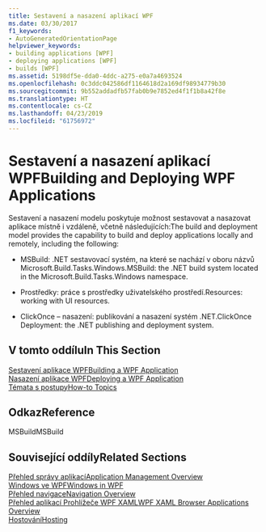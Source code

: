 ```yaml
---
title: Sestavení a nasazení aplikací WPF
ms.date: 03/30/2017
f1_keywords:
- AutoGeneratedOrientationPage
helpviewer_keywords:
- building applications [WPF]
- deploying applications [WPF]
- builds [WPF]
ms.assetid: 5198df5e-dda0-4ddc-a275-e0a7a4693524
ms.openlocfilehash: 0c3ddc042586df1164618d2a169df98934779b30
ms.sourcegitcommit: 9b552addadfb57fab0b9e7852ed4f1f1b8a42f8e
ms.translationtype: HT
ms.contentlocale: cs-CZ
ms.lasthandoff: 04/23/2019
ms.locfileid: "61756972"
---
```

# <a name="building-and-deploying-wpf-applications"></a><span data-ttu-id="93008-102">Sestavení a nasazení aplikací WPF</span><span class="sxs-lookup"><span data-stu-id="93008-102">Building and Deploying WPF Applications</span></span>
<span data-ttu-id="93008-103">Sestavení a nasazení modelu poskytuje možnost sestavovat a nasazovat aplikace místně i vzdáleně, včetně následujících:</span><span class="sxs-lookup"><span data-stu-id="93008-103">The build and deployment model provides the capability to build and deploy applications locally and remotely, including the following:</span></span>  
  
- <span data-ttu-id="93008-104">MSBuild: .NET sestavovací systém, na které se nachází v oboru názvů Microsoft.Build.Tasks.Windows.</span><span class="sxs-lookup"><span data-stu-id="93008-104">MSBuild: the .NET build system located in the Microsoft.Build.Tasks.Windows namespace.</span></span>  
  
- <span data-ttu-id="93008-105">Prostředky: práce s prostředky uživatelského prostředí.</span><span class="sxs-lookup"><span data-stu-id="93008-105">Resources: working with UI resources.</span></span>  
  
- <span data-ttu-id="93008-106">ClickOnce – nasazení: publikování a nasazení systém .NET.</span><span class="sxs-lookup"><span data-stu-id="93008-106">ClickOnce Deployment: the .NET publishing and deployment system.</span></span>  
  
## <a name="in-this-section"></a><span data-ttu-id="93008-107">V tomto oddílu</span><span class="sxs-lookup"><span data-stu-id="93008-107">In This Section</span></span>  
 [<span data-ttu-id="93008-108">Sestavení aplikace WPF</span><span class="sxs-lookup"><span data-stu-id="93008-108">Building a WPF Application</span></span>](building-a-wpf-application-wpf.md)  
 [<span data-ttu-id="93008-109">Nasazení aplikace WPF</span><span class="sxs-lookup"><span data-stu-id="93008-109">Deploying a WPF Application</span></span>](deploying-a-wpf-application-wpf.md)  
 [<span data-ttu-id="93008-110">Témata s postupy</span><span class="sxs-lookup"><span data-stu-id="93008-110">How-to Topics</span></span>](build-and-deploy-how-to-topics.md)  
  
## <a name="reference"></a><span data-ttu-id="93008-111">Odkaz</span><span class="sxs-lookup"><span data-stu-id="93008-111">Reference</span></span>  
 <span data-ttu-id="93008-112">MSBuild</span><span class="sxs-lookup"><span data-stu-id="93008-112">MSBuild</span></span>  
  
## <a name="related-sections"></a><span data-ttu-id="93008-113">Související oddíly</span><span class="sxs-lookup"><span data-stu-id="93008-113">Related Sections</span></span>  
 [<span data-ttu-id="93008-114">Přehled správy aplikací</span><span class="sxs-lookup"><span data-stu-id="93008-114">Application Management Overview</span></span>](application-management-overview.md)  
  [<span data-ttu-id="93008-115">Windows ve WPF</span><span class="sxs-lookup"><span data-stu-id="93008-115">Windows in WPF</span></span>](windows-in-wpf-applications.md)  
  [<span data-ttu-id="93008-116">Přehled navigace</span><span class="sxs-lookup"><span data-stu-id="93008-116">Navigation Overview</span></span>](navigation-overview.md)  
  [<span data-ttu-id="93008-117">Přehled aplikací Prohlížeče WPF XAML</span><span class="sxs-lookup"><span data-stu-id="93008-117">WPF XAML Browser Applications Overview</span></span>](wpf-xaml-browser-applications-overview.md)  
  [<span data-ttu-id="93008-118">Hostování</span><span class="sxs-lookup"><span data-stu-id="93008-118">Hosting</span></span>](hosting-wpf-applications.md)
